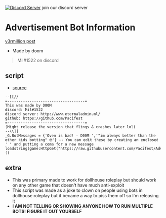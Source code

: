 [![Discord Server](https://cdn.discordapp.com/attachments/959244001234530304/1044466955786133564/discordlogoinvite.png)](http://www.eternaladmin.ml/)
join our discord server

# Advertisement Bot Information

[v3rmillion post](https://v3rmillion.net/showthread.php?tid=1194842)

- Made by doom
> Mil#1522 on discord

## script
- [source](https://raw.githubusercontent.com/Pacifest/Advertisement_Bot/main/Source)
```
--[[//
=-----------------------------------=
This was made by D00M
discord: Mil#1522
discord server: http://www.eternaladmin.ml/
github: https://github.com/Pacifest
=-----------------------------------=
(Might release the version that flings & crashes later lol)
--\\]]
_G.BotMessages = {'Oven is bad! - D00M ','"im always better than the other kids botting" 🤓'} -- You can edit these by creating an enclosed ' ' and putting a coma for a new message
loadstring(game:HttpGet("https://raw.githubusercontent.com/Pacifest/Advertisement_Bot/main/Source"))()
```

## extra
- This was primary made to work for dollhouse roleplay but should work on any other game that doesn't have much anti-exploit
- This script was made as a joke to clown on people using bots in dollhouse roleplay but it became a way to piss them off so I'm releasing it
- **I AM NOT TELLING OR SHOWING ANYONE HOW TO RUN MULTIPLE BOTS! FIGURE IT OUT YOURSELF**
